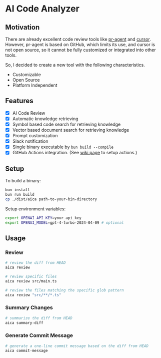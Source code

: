 # AI Code Analyzer

## Motivation

There are already excellent code review tools like [pr-agent](https://github.com/Codium-ai/pr-agent) and [cursor](https://github.com/getcursor/cursor). However, pr-agent is based on GitHub, which limits its use, and cursor is not open source, so it cannot be fully customized or integrated into other tools.

So, I decided to create a new tool with the following characteristics.

- Customizable
- Open Source
- Platform Independent

## Features

- [x] AI Code Review
- [x] Automatic knowledge retrieving
- [x] Symbol based code search for retrieving knowledge
- [x] Vector based document search for retrieving knowledge
- [x] Prompt customization
- [x] Slack notification
- [x] Single binary executable by `bun build --compile`
- [x] GitHub Actions integration. (See [wiki page](https://github.com/dotneet/aica/wiki/GitHub-Actions-Settings) to setup actions.)

## Setup

To build a binary:

```bash
bun install
bun run build
cp ./dist/aica path-to-your-bin-directory
```

Setup environment variables:

```bash
export OPENAI_API_KEY=your_api_key
export OPENAI_MODEL=gpt-4-turbo-2024-04-09 # optional
```

## Usage

### Review

```bash
# review the diff from HEAD
aica review

# review specific files
aica review src/main.ts

# review the files matching the specific glob pattern
aica review "src/**/*.ts"
```

### Summary Changes

```bash
# summarize the diff from HEAD
aica summary-diff
```

### Generate Commit Message

```bash
# generate a one-line commit message based on the diff from HEAD
aica commit-message
```
